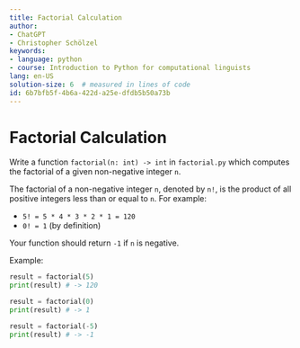 ```yaml
---
title: Factorial Calculation
author:
- ChatGPT
- Christopher Schölzel
keywords:
- language: python
- course: Introduction to Python for computational linguists
lang: en-US
solution-size: 6  # measured in lines of code
id: 6b7bfb5f-4b6a-422d-a25e-dfdb5b50a73b
---
```


# Factorial Calculation

Write a function `factorial(n: int) -> int` in `factorial.py` which computes the factorial of a given non-negative integer `n`.

The factorial of a non-negative integer `n`, denoted by `n!`, is the product of all positive integers less than or equal to `n`. For example:
- `5! = 5 * 4 * 3 * 2 * 1 = 120`
- `0! = 1` (by definition)

Your function should return `-1` if `n` is negative.

Example:

```python
result = factorial(5)
print(result) # -> 120

result = factorial(0)
print(result) # -> 1

result = factorial(-5)
print(result) # -> -1
```
